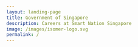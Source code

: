 ```yaml
---
layout: landing-page
title: Government of Singapore
description: Careers at Smart Nation Singapore
image: /images/isomer-logo.svg
permalink: /
---
```

